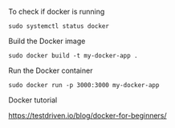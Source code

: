 To check if docker is running   
```
sudo systemctl status docker   
``` 
Build the Docker image   
```
sudo docker build -t my-docker-app .   
```
Run the Docker container   
```
sudo docker run -p 3000:3000 my-docker-app   
```

Docker tutorial   

https://testdriven.io/blog/docker-for-beginners/